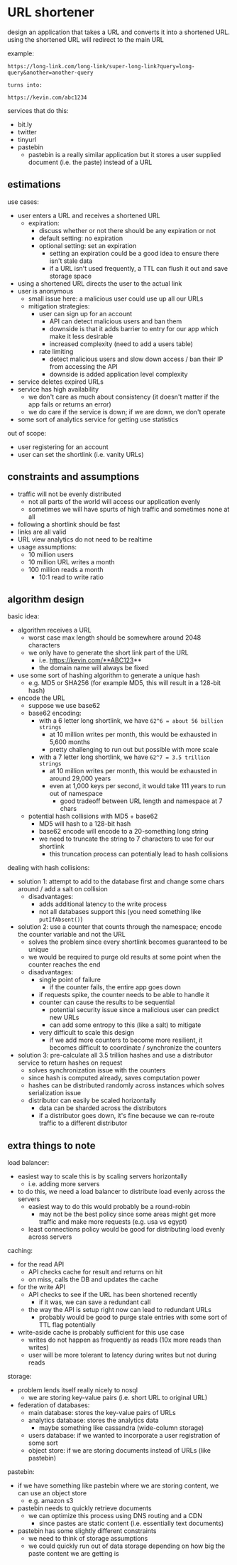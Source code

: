 # URL shortener

design an application that takes a URL and converts it into a shortened URL. using the shortened URL will redirect to the main URL

example:

```
https://long-link.com/long-link/super-long-link?query=long-query&another=another-query

turns into:

https://kevin.com/abc1234
```

services that do this:

- bit.ly
- twitter
- tinyurl
- pastebin
  - pastebin is a really similar application but it stores a user supplied document (i.e. the paste) instead of a URL

## estimations

use cases:

- user enters a URL and receives a shortened URL
  - expiration:
    - discuss whether or not there should be any expiration or not
    - default setting: no expiration
    - optional setting: set an expiration
      - setting an expiration could be a good idea to ensure there isn't stale data
      - if a URL isn't used frequently, a TTL can flush it out and save storage space
- using a shortened URL directs the user to the actual link
- user is anonymous
  - small issue here: a malicious user could use up all our URLs
  - mitigation strategies:
    - user can sign up for an account
      - API can detect malicious users and ban them
      - downside is that it adds barrier to entry for our app which make it less desirable
      - increased complexity (need to add a users table)
    - rate limiting
      - detect malicious users and slow down access / ban their IP from accessing the API
      - downside is added application level complexity
- service deletes expired URLs
- service has high availability
  - we don't care as much about consistency (it doesn't matter if the app fails or returns an error)
  - we do care if the service is down; if we are down, we don't operate
- some sort of analytics service for getting use statistics

out of scope:

- user registering for an account
- user can set the shortlink (i.e. vanity URLs)

## constraints and assumptions

- traffic will not be evenly distributed
  - not all parts of the world will access our application evenly
  - sometimes we will have spurts of high traffic and sometimes none at all
- following a shortlink should be fast
- links are all valid
- URL view analytics do not need to be realtime
- usage assumptions:
  - 10 million users
  - 10 million URL writes a month
  - 100 million reads a month
    - 10:1 read to write ratio

## algorithm design

basic idea:

- algorithm receives a URL
  - worst case max length should be somewhere around 2048 characters
  - we only have to generate the short link part of the URL
    - i.e. https://kevin.com/**ABC123**
    - the domain name will always be fixed
- use some sort of hashing algorithm to generate a unique hash
  - e.g. MD5 or SHA256 (for example MD5, this will result in a 128-bit hash)
- encode the URL
  - suppose we use base62
  - base62 encoding:
    - with a 6 letter long shortlink, we have `62^6 = about 56 billion strings`
      - at 10 million writes per month, this would be exhausted in 5,600 months
      - pretty challenging to run out but possible with more scale
    - with a 7 letter long shortlink, we have `62^7 = 3.5 trillion strings`
      - at 10 million writes per month, this would be exhausted in around 29,000 years
      - even at 1,000 keys per second, it would take 111 years to run out of namespace
        - good tradeoff between URL length and namespace at 7 chars
  - potential hash collisions with MD5 + base62
    - MD5 will hash to a 128-bit hash
    - base62 encode will encode to a 20-something long string
    - we need to truncate the string to 7 characters to use for our shortlink
      - this truncation process can potentially lead to hash collisions

dealing with hash collisions:

- solution 1: attempt to add to the database first and change some chars around / add a salt on collision
  - disadvantages:
    - adds additional latency to the write process
    - not all databases support this (you need something like `putIfAbsent()`)
- solution 2: use a counter that counts through the namespace; encode the counter variable and not the URL
  - solves the problem since every shortlink becomes guaranteed to be unique
  - we would be required to purge old results at some point when the counter reaches the end
  - disadvantages:
    - single point of failure
      - if the counter fails, the entire app goes down
    - if requests spike, the counter needs to be able to handle it
    - counter can cause the results to be sequential
      - potential security issue since a malicious user can predict new URLs
      - can add some entropy to this (like a salt) to mitigate
    - very difficult to scale this design
      - if we add more counters to become more resilient, it becomes difficult to coordinate / synchronize the counters
- solution 3: pre-calculate all 3.5 trillion hashes and use a distributor service to return hashes on request
  - solves synchronization issue with the counters
  - since hash is computed already, saves computation power
  - hashes can be distributed randomly across instances which solves serialization issue
  - distributor can easily be scaled horizontally
    - data can be sharded across the distributors
    - if a distributor goes down, it's fine because we can re-route traffic to a different distributor

## extra things to note

load balancer:

- easiest way to scale this is by scaling servers horizontally
  - i.e. adding more servers
- to do this, we need a load balancer to distribute load evenly across the servers
  - easiest way to do this would probably be a round-robin
    - may not be the best policy since some areas might get more traffic and make more requests (e.g. usa vs egypt)
  - least connections policy would be good for distributing load evenly across servers

caching:

- for the read API
  - API checks cache for result and returns on hit
  - on miss, calls the DB and updates the cache
- for the write API
  - API checks to see if the URL has been shortened recently
    - if it was, we can save a redundant call
  - the way the API is setup right now can lead to redundant URLs
    - probably would be good to purge stale entries with some sort of TTL flag potentially
- write-aside cache is probably sufficient for this use case
  - writes do not happen as frequently as reads (10x more reads than writes)
  - user will be more tolerant to latency during writes but not during reads

storage:

- problem lends itself really nicely to nosql
  - we are storing key-value pairs (i.e. short URL to original URL)
- federation of databases:
  - main database: stores the key-value pairs of URLs
  - analytics database: stores the analytics data
    - maybe something like cassandra (wide-column storage)
  - users database: if we wanted to incorporate a user registration of some sort
  - object store: if we are storing documents instead of URLs (like pastebin)

pastebin:

- if we have something like pastebin where we are storing content, we can use an object store
  - e.g. amazon s3
- pastebin needs to quickly retrieve documents
  - we can optimize this process using DNS routing and a CDN
    - since pastes are static content (i.e. essentially text documents)
- pastebin has some slightly different constraints
  - we need to think of storage assumptions
  - we could quickly run out of data storage depending on how big the paste content we are getting is
